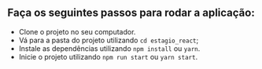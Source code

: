 ## Faça os seguintes passos para rodar a aplicação:
 - Clone o projeto no seu computador.
 - Vá para a pasta do projeto utilizando `cd estagio_react`;
 - Instale as dependências utilizando `npm install` ou `yarn`.
 - Inicie o projeto utilizando `npm run start` ou `yarn start`.